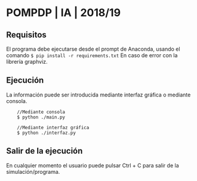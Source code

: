 # POMPDP | IA | 2018/19
## Requisitos
El programa debe ejecutarse desde el prompt de Anaconda, usando el comando
`$ pip install -r requirements.txt`
En caso de error con la librería graphviz.

## Ejecución
La información puede ser introducida mediante interfaz gráfica o mediante consola.
```
    //Mediante consola
	$ python ./main.py

    //Mediante interfaz gráfica
    $ python ./interfaz.py	
```

## Salir de la ejecución
En cualquier momento el usuario puede pulsar Ctrl + C para salir de la simulación/programa.
